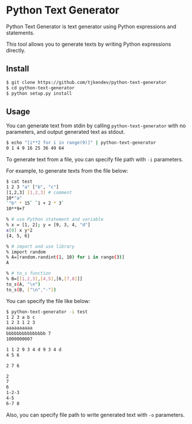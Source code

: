 Python Text Generator
====

Python Text Generator is text generator using Python expressions and statements.

This tool allows you to generate texts by writing Python expressions directly.

## Install

```sh
$ git clone https://github.com/tjkendev/python-text-generator
$ cd python-text-generator
$ python setup.py install
```

## Usage

You can generate text from stdin by calling `python-text-generator` with no parameters,
and output generated text as stdout.
```sh
$ echo "[i**2 for i in range(9)]" | python-text-generator
0 1 4 9 16 25 36 49 64
```

To generate text from a file, you can specify file path with `-i` parameters.

For example, to generate texts from the file below:
```sh
$ cat test
1 2 3 "a" ["b", "c"]
[1,2,3] [1,2,3] # comment
10*"a"
`"b" * 15` `1 + 2 * 3`
10**9+7

% # use Python statement and variable
% x = [1, 2]; y = [9, 3, 4, "d"]
x[0] x y*2
{4, 5, 6}

% # import and use library
% import random
% A=[random.randint(1, 10) for i in range(3)]
A

% # to_s function
% B=[[1,2,3],[4,5],[6,[7,8]]]
to_s(A, "\n")
to_s(B, ["\n","-"])
```

You can specify the file like below:
```sh
$ python-text-generator -i test
1 2 3 a b c
1 2 3 1 2 3
aaaaaaaaaa
bbbbbbbbbbbbbbb 7
1000000007

1 1 2 9 3 4 d 9 3 4 d
4 5 6

2 7 6

2
7
6
1-2-3
4-5
6-7 8
```

Also, you can specify file path to write generated text with `-o` parameters.
